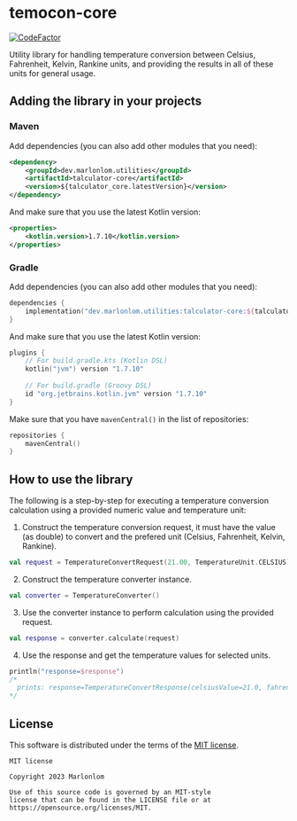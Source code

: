 # temocon-core

[![CodeFactor](https://www.codefactor.io/repository/github/marlonlom/temocon-core/badge/main)](https://www.codefactor.io/repository/github/marlonlom/temocon-core/overview/main)

Utility library for handling temperature conversion between Celsius, Fahrenheit, Kelvin, Rankine units, and providing the results in all of these units for general usage.


## Adding the library in your projects

### Maven

Add dependencies (you can also add other modules that you need):

```xml
<dependency>
    <groupId>dev.marlonlom.utilities</groupId>
    <artifactId>talculator-core</artifactId>
    <version>${talculator_core.latestVersion}</version>
</dependency>
```

And make sure that you use the latest Kotlin version:

```xml
<properties>
    <kotlin.version>1.7.10</kotlin.version>
</properties>
```

### Gradle

Add dependencies (you can also add other modules that you need):

```kotlin
dependencies {
    implementation("dev.marlonlom.utilities:talculator-core:${talculator_core.latestVersion}")
}
```

And make sure that you use the latest Kotlin version:

```kotlin
plugins {
    // For build.gradle.kts (Kotlin DSL)
    kotlin("jvm") version "1.7.10"
    
    // For build.gradle (Groovy DSL)
    id "org.jetbrains.kotlin.jvm" version "1.7.10"
}
```

Make sure that you have `mavenCentral()` in the list of repositories:

```kotlin
repositories {
    mavenCentral()
}
```


## How to use the library
The following is a step-by-step for executing a temperature conversion calculation using a provided numeric value and temperature unit:

1. Construct the temperature conversion request, it must have the value (as double) to convert and the prefered unit (Celsius, Fahrenheit, Kelvin, Rankine).
```kotlin
val request = TemperatureConvertRequest(21.00, TemperatureUnit.CELSIUS)
```

2. Construct the temperature converter instance.
```kotlin
val converter = TemperatureConverter()
```

3. Use the converter instance to perform calculation using the provided request.
```kotlin
val response = converter.calculate(request)
```

4. Use the response and get the temperature values for selected units.
```kotlin
println("response=$response") 
/* 
  prints: response=TemperatureConvertResponse(celsiusValue=21.0, fahrenheitValue=69.8, kelvinValue=294.15, rankineValue=529.47) 
*/
```


## License

This software is distributed under the terms of the [MIT license](LICENSE).

```
MIT license

Copyright 2023 Marlonlom

Use of this source code is governed by an MIT-style
license that can be found in the LICENSE file or at
https://opensource.org/licenses/MIT.

```
